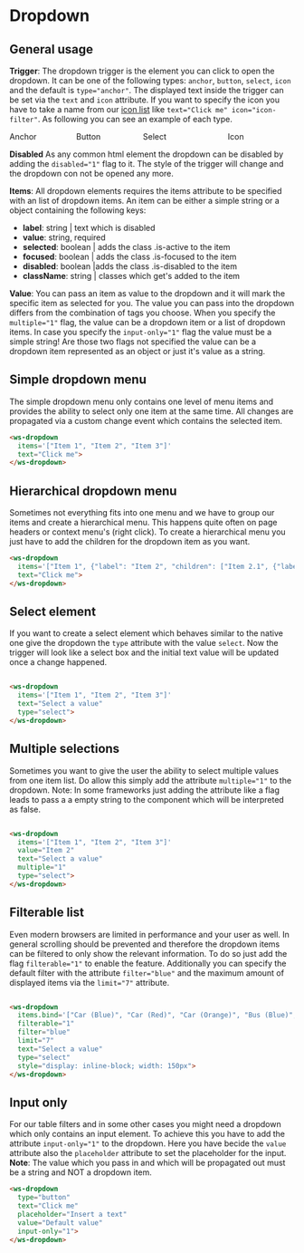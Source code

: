 # Dropdown

## General usage
**Trigger**:
The dropdown trigger is the element you can click to open the dropdown.
It can be one of the following types: `anchor`, `button`, `select`, `icon` and the default is `type="anchor"`.
The displayed text inside the trigger can be set via the `text` and `icon` attribute. 
If you want to specify the icon you have to take a name from our <a href="#/elements/icons">icon list</a> 
like `text="Click me" icon="icon-filter"`. As following you can see an example of each type.
<div style="display: flex;">
  <div style="flex: 25% 1 1">
    <label>Anchor</label>
    <ws-dropdown type="anchor" text="Click me" items.bind='["Item 1", "Item 2"]'></ws-dropdown>
  </div>
  <div style="flex: 25% 1 1">
    <label>Button</label>
    <ws-dropdown type="button" text="Click me" items.bind='["Item 1", "Item 2"]'></ws-dropdown>
  </div>
  <div style="flex: 25% 1 1">
    <label>Select</label>
    <ws-dropdown type="select" text="Click me" items.bind='["Item 1", "Item 2"]' style="width: 150px; display: inline-block;"></ws-dropdown>
  </div>
  <div style="flex: 25% 1 1">
    <label>Icon</label>
    <ws-dropdown type="icon" icon="icon-filter" items.bind='["Item 1", "Item 2"]'></ws-dropdown>
  </div>
</div>

**Disabled**
As any common html element the dropdown can be disabled by adding the `disabled="1"` flag to it.
The style of the trigger will change and the dropdown con not be opened any more.
<ws-dropdown type="button" text="Click me" items.bind='["Item 1", "Item 2"]' disabled="1"></ws-dropdown>

**Items**:
All dropdown elements requires the items attribute to be specified with an list of dropdown items.
An item can be either a simple string or a object containing the following keys:
 - **label**: string | text which is disabled
 - **value**: string, required
 - **selected**: boolean | adds the class .is-active to the item
 - **focused**: boolean | adds the class .is-focused to the item
 - **disabled**: boolean |adds the class .is-disabled to the item
 - **className**: string | classes which get's added to the item</li></ul>

**Value**: 
You can pass an item as value to the dropdown and it will mark the specific item as selected for you.
The value you can pass into the dropdown differs from the combination of tags you choose.
When you specify the `multiple="1"` flag, the value can be a dropdown item or a list of dropdown items.
In case you specify the `input-only="1"` flag the value must be a simple string!
Are those two flags not specified the value can be a dropdown item represented as an object or just it's value as a string. 

## Simple dropdown menu
The simple dropdown menu only contains one level of menu items and provides the ability to select only one item at the same time.
All changes are propagated via a custom change event which contains the selected item.

<ws-dropdown items.bind='["Item 1", "Item 2", "Item 3"]' text="Click me" change.delegate="log('dd1 changed', $event)"></ws-dropdown>
```html
<ws-dropdown 
  items='["Item 1", "Item 2", "Item 3"]' 
  text="Click me">
</ws-dropdown>
```

## Hierarchical dropdown menu
Sometimes not everything fits into one menu and we have to group our items and create a hierarchical menu.
This happens quite often on page headers or context menu's (right click). To create a hierarchical menu you 
just have to add the children for the dropdown item as you want.

<ws-dropdown items.bind='["Item 1", {"label": "Item 2", "children": ["Item 2.1", {"label": "Item 2.2", "children": ["Item 2.2.1", "Item 2.2.2", "Item 2.2.3", "Item 2.2.4"]}]}, "Item 3"]' text="Click me" change.delegate="log('dd1 changed', $event)"></ws-dropdown>
```html
<ws-dropdown 
  items='["Item 1", {"label": "Item 2", "children": ["Item 2.1", {"label": "Item 2.2", "children": ["Item 2.2.1", "Item 2.2.2", "Item 2.2.3", "Item 2.2.4"]}]}, "Item 3"]'
  text="Click me">
</ws-dropdown>
```

## Select element
If you want to create a select element which behaves similar to the native one give the dropdown the `type` attribute with the value `select`.
Now the trigger will look like a select box and the initial text value will be updated once a change happened.

<ws-dropdown items.bind='["Item 1", "Item 2", "Item 3"]' text="Select a value" type="select" style="display: inline-block; width: 150px"></ws-dropdown>
```html
<ws-dropdown
  items='["Item 1", "Item 2", "Item 3"]'
  text="Select a value"
  type="select">
</ws-dropdown>
```

## Multiple selections
Sometimes you want to give the user the ability to select multiple values from one item list.
Do allow this simply add the attribute `multiple="1"` to the dropdown.
Note: In some frameworks just adding the attribute like a flag leads to pass a a empty string to the component which will be
interpreted as false.

<ws-dropdown items.bind='["Item 1", "Item 2", "Item 3"]' value="Item 2" multiple="1" text="Select a value" type="select" style="display: inline-block; width: 150px"></ws-dropdown>
```html
<ws-dropdown
  items='["Item 1", "Item 2", "Item 3"]' 
  value="Item 2"
  text="Select a value"
  multiple="1" 
  type="select">
</ws-dropdown>
```

## Filterable list
Even modern browsers are limited in performance and your user as well. In general scrolling should be prevented and therefore
the dropdown items can be filtered to only show the relevant information.
To do so just add the flag `filterable="1"` to enable the feature. Additionally you can specify
the default filter with the attribute `filter="blue"` and the maximum amount of displayed items via the
`limit="7"` attribute.

<ws-dropdown items.bind='["Car (Blue)", "Car (Red)", "Car (Orange)", "Bus (Blue)", "Bus (Red)", "Bus (Orange)", "Yet (Blue)", "Yet (Red)", "Yet (Orange)"]' filterable="1" filter="blue" limit="7" text="Select a value" type="select" style="display: inline-block; width: 150px"></ws-dropdown>
```html
<ws-dropdown
  items.bind='["Car (Blue)", "Car (Red)", "Car (Orange)", "Bus (Blue)", "Bus (Red)", "Bus (Orange)", "Yet (Blue)", "Yet (Red)", "Yet (Orange)"]' 
  filterable="1" 
  filter="blue" 
  limit="7"
  text="Select a value" 
  type="select" 
  style="display: inline-block; width: 150px">
</ws-dropdown>
```

## Input only
For our table filters and in some other cases you might need a dropdown which only contains an input element.
To achieve this you have to add the attribute `input-only="1"` to the dropdown. Here you have becide
the `value` attribute also the `placeholder` attribute to set the placeholder for the input.
**Note**: The value which you pass in and which will be propagated out must be a string and NOT a dropdown item.


<ws-dropdown type="button" text="Click me" placeholder="Insert a text" value="Default value" input-only="1"></ws-dropdown>
```html
<ws-dropdown 
  type="button"
  text="Click me"
  placeholder="Insert a text" 
  value="Default value" 
  input-only="1">
</ws-dropdown>
```
  
